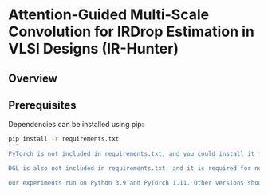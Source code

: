 # Attention-Guided Multi-Scale Convolution for IRDrop Estimation in VLSI Designs (IR-Hunter)
## Overview
## Prerequisites
Dependencies can be installed using pip:

```bash
pip install -r requirements.txt
'''
PyTorch is not included in requirements.txt, and you could install it following the instruction on PyTorch homepage https://pytorch.org/.

DGL is also not included in requirements.txt, and it is required for net delay prediction only. You could install it following the instruction on DGL homepage https://www.dgl.ai/pages/start.html.

Our experiments run on Python 3.9 and PyTorch 1.11. Other versions should work but are not tested.
